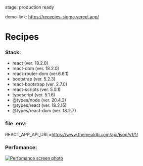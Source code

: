 stage: production ready

demo-link: https://recepies-sigma.vercel.app/

# Recipes

### Stack:
- react (ver. 18.2.0)
- react-dom (ver. 18.2.0)
- react-router-dom (ver.6.6.1)
- bootstrap (ver. 5.2.3)
- react-bootstrap (ver. 2.7.0)
- react-scripts (ver. 5.0.1)
- typescript (ver. 5.1.6)
- @types/node (ver. 20.4.2)
- @types/react (ver. 18.2.15)
- @types/react-dom (ver. 18.2.7)

### file .env:
REACT_APP_API_URL=https://www.themealdb.com/api/json/v1/1/
  
### Perfomance:
[![Perfomance screen photo](https://i.imgur.com/mFnU21g.png)](https://i.imgur.com/mFnU21g.png)
